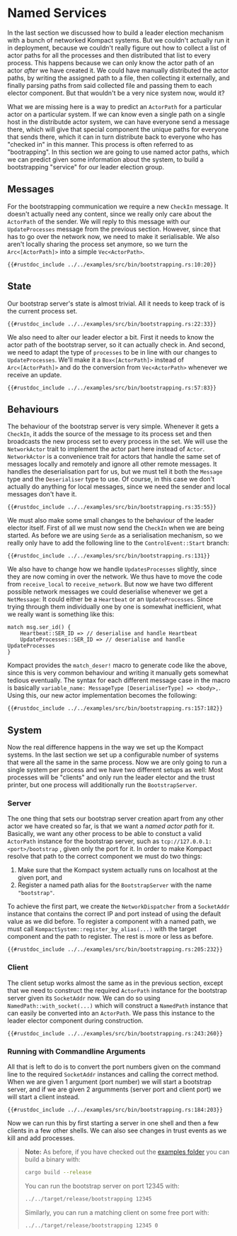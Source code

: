 # Named Services

In the last section we discussed how to build a leader election mechanism with a bunch of networked Kompact systems. But we couldn't actually run it in deployment, because we couldn't really figure out how to collect a list of actor paths for all the processes and then distributed that list to every process. This happens because we can only know the actor path of an actor *after* we have created it. We could have manually distributed the actor paths, by writing the assigned path to a file, then collecting it externally, and finally parsing paths from said collected file and passing them to each elector component. But that wouldn't be a very nice system now, would it? 

What we are missing here is a way to predict an `ActorPath` for a particular actor on a particular system. If we can know even a single path on a single host in the distributde actor system, we can have everyone send a message there, which will give that special component the unique paths for everyone that sends there, which it can in turn distribute back to everyone who has "checked in" in this manner. This process is often referred to as "bootrapping". In this section we are going to use named actor paths, which we can predict given some information about the system, to build a bootstrapping "service" for our leader election group.

## Messages

For the bootstrapping communication we require a new `CheckIn` message. It doesn't actually need any content, since we really only care about the `ActorPath` of the sender. We will reply to this message with our `UpdateProcesses` message from the previous section. However, since that has to go over the network now, we need to make it serialisable. We also aren't locally sharing the process set anymore, so we turn the `Arc<[ActorPath]>` into a simple `Vec<ActorPath>`.

```rust,edition2018,no_run,noplaypen
{{#rustdoc_include ../../examples/src/bin/bootstrapping.rs:10:20}}
```

## State

Our bootstrap server's state is almost trivial. All it needs to keep track of is the current process set.

```rust,edition2018,no_run,noplaypen
{{#rustdoc_include ../../examples/src/bin/bootstrapping.rs:22:33}}
```

We also need to alter our leader elector a bit. First it needs to know the actor path of the bootstrap server, so it can actually check in. And second, we need to adapt the type of `processes` to be in line with our changes to `UpdateProcesses`. We'll make it a `Box<[ActorPath]>` instead of `Arc<[ActorPath]>` and do the conversion from `Vec<ActorPath>` whenever we receive an update.

```rust,edition2018,no_run,noplaypen
{{#rustdoc_include ../../examples/src/bin/bootstrapping.rs:57:83}}
```

## Behaviours

The behaviour of the bootstrap server is very simple. Whenever it gets a `CheckIn`, it adds the source of the message to its process set and then broadcasts the new process set to every process in the set. We will use the `NetworkActor` trait to implement the actor part here instead of `Actor`. `NetworkActor` is a convenience trait for actors that handle the same set of messages locally and remotely and ignore all other remote messages. It handles the deserialisation part for us, but we must tell it both the `Message` type and the `Deserialiser` type to use. Of course, in this case we don't actually do anything for local messages, since we need the sender and local messages don't have it.

```rust,edition2018,no_run,noplaypen
{{#rustdoc_include ../../examples/src/bin/bootstrapping.rs:35:55}}
```

We must also make some small changes to the behaviour of the leader elector itself. First of all we must now send the `CheckIn` when we are being started. As before we are using `Serde` as a serialisation mechanism, so we really only have to add the following line to the `ControlEvent::Start` branch:

```rust,edition2018,no_run,noplaypen
{{#rustdoc_include ../../examples/src/bin/bootstrapping.rs:131}}
```

We also have to change how we handle `UpdatesProcesses` slightly, since they are now coming in over the network. We thus have to move the code from `receive_local` to `receive_network`. But now we have two different possible network messages we could deserialise whenever we get a `NetMessage`: It could either be a `Heartbeat` or an `UpdateProcesses`. Since trying through them individually one by one is somewhat inefficient, what we really want is something like this:

```rust,edition2018,no_run,noplaypen
match msg.ser_id() {
	Heartbeat::SER_ID => // deserialise and handle Heartbeat
	UpdateProcesses::SER_ID => // deserialise and handle UpdateProcesses
}
```

Kompact provides the `match_deser!` macro to generate code like the above, since this is very common behaviour and writing it manually gets somewhat tedious eventually. The syntax for each different message case in the macro is basically `variable_name: MessageType [DeserialiserType] => <body>,`. Using this, our new actor implementation becomes the following:

```rust,edition2018,no_run,noplaypen
{{#rustdoc_include ../../examples/src/bin/bootstrapping.rs:157:182}}
```


## System

Now the real difference happens in the way we set up the Kompact systems. In the last section we set up a configurable number of systems that were all the same in the same process. Now we are only going to run a single system per process and we have two different setups as well: Most processes will be "clients" and only run the leader elector and the trust printer, but one process will additionally run the `BootstrapServer`.

### Server

The one thing that sets our bootstrap server creation apart from any other actor we have created so far, is that we want a *named actor path* for it. Basically, we want any other process to be able to constuct a valid `ActorPath` instance for the bootstrap server, such as `tcp://127.0.0.1:<port>/bootstrap` , given only the port for it. In order to make Kompact resolve that path to the correct component we must do two things:

1. Make sure that the Kompact system actually runs on localhost at the given port, and
2. Register a named path alias for the `BootstrapServer` with the name `"bootstrap"`.

To achieve the first part, we create the `NetworkDispatcher` from a `SocketAddr` instance that contains the correct IP and port instead of using the default value as we did before. To register a component with a named path, we must call `KompactSystem::register_by_alias(...)` with the target component and the path to register. The rest is more or less as before.

```rust,edition2018,no_run,noplaypen
{{#rustdoc_include ../../examples/src/bin/bootstrapping.rs:205:232}}
```

### Client

The client setup works almost the same as in the previous section, except that we need to construct the required `ActorPath` instance for the bootstrap server given its `SocketAddr` now. We can do so using `NamedPath::with_socket(...)` which will construct a `NamedPath` instance that can easily be converted into an `ActorPath`. We pass this instance to the leader elector component during construction.

```rust,edition2018,no_run,noplaypen
{{#rustdoc_include ../../examples/src/bin/bootstrapping.rs:243:260}}
```

### Running with Commandline Arguments

All that is left to do is to convert the port numbers given on the command line to the required `SocketAddr` instances and calling the correct method. When we are given 1 argument (port number) we will start a bootstrap server, and if we are given 2 argumments (server port and client port) we will start a client instead.

```rust,edition2018,no_run,noplaypen
{{#rustdoc_include ../../examples/src/bin/bootstrapping.rs:184:203}}
```

Now we can run this by first starting a server in one shell and then a few clients in a few other shells. We can also see changes in trust events as we kill and add processes.

> **Note:** As before, if you have checked out the [examples folder](https://github.com/kompics/kompact/tree/master/docs/examples) you can build a binary with:
> ```bash
> cargo build --release
> ```
> You can run the bootstrap server on port 12345 with:
> ```bash
> ../../target/release/bootstrapping 12345
> ```
> Similarly, you can run a matching client on some free port with:
> ```bash
> ../../target/release/bootstrapping 12345 0
> ```
